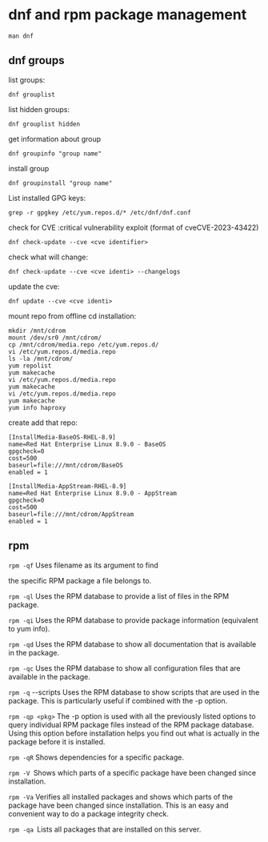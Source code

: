 # dnf and rpm package management

```
man dnf
```

## dnf groups

list groups:

```
dnf grouplist
```

list hidden groups:

```
dnf grouplist hidden
```

get information about group

```
dnf groupinfo "group name"
```

install group

```
dnf groupinstall "group name"
```

List installed GPG keys:

```
grep -r gpgkey /etc/yum.repos.d/* /etc/dnf/dnf.conf
```

check for CVE :critical vulnerability exploit (format of cveCVE-2023-43422)

```
dnf check-update --cve <cve identifier>
```

check what will change:

```
dnf check-update --cve <cve identi> --changelogs
```

update the cve:

```
dnf update --cve <cve identi>
```

mount repo from offline cd installation:

```
mkdir /mnt/cdrom
mount /dev/sr0 /mnt/cdrom/
cp /mnt/cdrom/media.repo /etc/yum.repos.d/
vi /etc/yum.repos.d/media.repo
ls -la /mnt/cdrom/
yum repolist
yum makecache
vi /etc/yum.repos.d/media.repo
yum makecache
vi /etc/yum.repos.d/media.repo
yum makecache
yum info haproxy
```

create add that repo:

```
[InstallMedia-BaseOS-RHEL-8.9]
name=Red Hat Enterprise Linux 8.9.0 - BaseOS
gpgcheck=0
cost=500
baseurl=file:///mnt/cdrom/BaseOS
enabled = 1

[InstallMedia-AppStream-RHEL-8.9]
name=Red Hat Enterprise Linux 8.9.0 - AppStream
gpgcheck=0
cost=500
baseurl=file:///mnt/cdrom/AppStream
enabled = 1
```

## rpm

`rpm -qf` Uses filename as its argument to find

the specific RPM package a file belongs to.

`rpm -ql` Uses the RPM database to provide a list of files in the RPM package.

`rpm -qi` Uses the RPM database to provide package information (equivalent to yum info).

`rpm -qd` Uses the RPM database to show all documentation that is available in the package.

`rpm -qc` Uses the RPM database to show all configuration files that are available in the package.

`rpm -q` --scripts Uses the RPM database to show scripts that are used in the package. This is particularly useful if combined with the -p option.

`rpm -qp <pkg>` The -p option is used with all the previously listed options to query individual RPM package files instead of the RPM package database. Using this option before installation helps you find out what is actually in the package before it is installed.

`rpm -qR` Shows dependencies for a specific package.

`rpm -V `Shows which parts of a specific package have been changed since installation.

`rpm -Va` Verifies all installed packages and shows which parts of the package have been changed since installation. This is an easy and convenient way to do a package integrity check.

`rpm -qa `Lists all packages that are installed on this server.